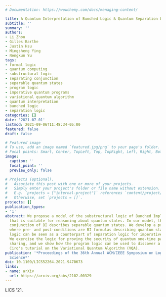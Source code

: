 ```yaml
---
# Documentation: https://wowchemy.com/docs/managing-content/

title: A Quantum Interpretation of Bunched Logic & Quantum Separation Logic
subtitle: ''
summary: ''
authors:
- Li Zhou
- Gilles Barthe
- Justin Hsu
- Mingsheng Ying
- Nengkun Yu
tags:
- formal logic
- quantum computing
- substructural logic
- separating conjunction
- separable quantum states
- program logic
- imperative quantum programs
- variational quantum algorithm
- quantum interpretation
- bunched logic
- separation logic
categories: []
date: '2021-07-01'
lastmod: 2021-09-06T11:48:34-05:00
featured: false
draft: false

# Featured image
# To use, add an image named `featured.jpg/png` to your page's folder.
# Focal points: Smart, Center, TopLeft, Top, TopRight, Left, Right, BottomLeft, Bottom, BottomRight.
image:
  caption: ''
  focal_point: ''
  preview_only: false

# Projects (optional).
#   Associate this post with one or more of your projects.
#   Simply enter your project's folder or file name without extension.
#   E.g. `projects = ["internal-project"]` references `content/project/deep-learning/index.md`.
#   Otherwise, set `projects = []`.
projects: []
publication_types:
- '1'
abstract: We propose a model of the substructural logic of Bunched Implications (BI)
  that is suitable for reasoning about quantum states. In our model, the separating
  conjunction of BI describes separable quantum states. We develop a program logic
  where pre- and post-conditions are BI formulas describing quantum states---the program
  logic can be seen as a counterpart of separation logic for imperative quantum programs.
  We exercise the logic for proving the security of quantum one-time pad and secret
  sharing, and we show how the program logic can be used to discover a flaw in Google
  Cirq's tutorial on the Variational Quantum Algorithm (VQA).
publication: '*Proceedings of the 36th Annual ACM/IEEE Symposium on Logic in Computer
  Science*'
doi: 10.1109/LICS52264.2021.9470673
links:
- name: arXiv
  url: https://arxiv.org/abs/2102.00329
---
```

LICS '21. 
